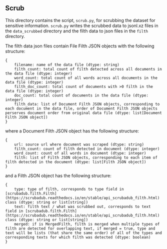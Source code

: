 ## Scrub
This directory contains the script, `scrub.py`, for scrubbing the dataset for sensitive information. `scrub.py` writes the scrubbed data to jsonl.xz files in the `data_scrubbed` directory and the filth data to json files in the `filth` directory.

The filth data json files contain File Filth JSON objects with the following structure:
```
{
	filename: name of the data file (dtype: string)
	filth_count: total count of filth detected across all documents in the data file (dtype: integer)
	word_count: total count of all words across all documents in the data file (dtype: integer)
	filth_doc_count: total count of documents with >0 filth in the data file (dtype: integer)
	doc_count: total count of documents in the data file (dtype: integer)
	filth_data: list of Document Filth JSON objects, corresponding to each document in the data file, order of Document Filth JSON objects perserves document order from original data file (dtype: list[Document Filth JSON object])
}
```

where a Document Filth JSON object has the following structure:
```
{
	url: source url where document was scraped (dtype: string)
	filth_count: count of filth detected in document (dtype: integer)
	word_count: count of all words in document (dtype: integer)
	filth: list of Filth JSON objects, corresponding to each item of filth detected in the document (dtype: list[Filth JSON object])
}
```

and a Filth JSON object has the following structure:
```
{
	type: type of filth, corresponds to type field in [scrubadub.filth.Filth](https://scrubadub.readthedocs.io/en/stable/api_scrubadub_filth.html) class (dtype: string or list[string])
	text: filth text / what was scrubbed out, corresponds to text field in [scrubadub.filth.Filth](https://scrubadub.readthedocs.io/en/stable/api_scrubadub_filth.html) class (dtype: string or list[string])
	merged: if is MergedFilth, filth is merged when multiple types of filth are detected for overlapping text, if merged = true, type and text will be lists (that share the same order) of all of the types and corresponding texts for which filth was detected (dtype: boolean)
}
```